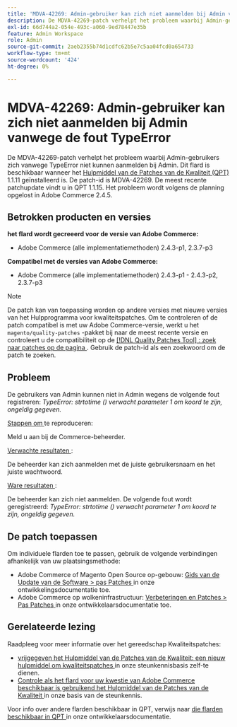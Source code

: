 ```yaml
---
title: 'MDVA-42269: Admin-gebruiker kan zich niet aanmelden bij Admin vanwege de fout TypeError'
description: De MDVA-42269-patch verhelpt het probleem waarbij Admin-gebruikers zich vanwege TypeError niet kunnen aanmelden bij Admin. Deze patch is beschikbaar wanneer [Quality Patches Tool (QPT)] (/help/announcements/adobe-commerce-announcements/magento-quality-patches-released-new-tool-to-self-serve-quality-patches.md) 1.1.11 is geïnstalleerd.  De patch-id is MDVA-42269.  De meest recente patchupdate vindt u in QPT 1.1.15. Het probleem wordt volgens de planning opgelost in Adobe Commerce 2.4.5.
exl-id: 66d744a2-054e-493c-a060-9ed78447e35b
feature: Admin Workspace
role: Admin
source-git-commit: 2aeb2355b74d1cdfc62b5e7c5aa04fcd0a654733
workflow-type: tm+mt
source-wordcount: '424'
ht-degree: 0%

---
```


# MDVA-42269: Admin-gebruiker kan zich niet aanmelden bij Admin vanwege de fout TypeError

De MDVA-42269-patch verhelpt het probleem waarbij Admin-gebruikers zich vanwege TypeError niet kunnen aanmelden bij Admin. Dit flard is beschikbaar wanneer het [ Hulpmiddel van de Patches van de Kwaliteit (QPT) ](/help/announcements/adobe-commerce-announcements/magento-quality-patches-released-new-tool-to-self-serve-quality-patches.md) 1.1.11 geïnstalleerd is.  De patch-id is MDVA-42269.  De meest recente patchupdate vindt u in QPT 1.1.15. Het probleem wordt volgens de planning opgelost in Adobe Commerce 2.4.5.

## Betrokken producten en versies

**het flard wordt gecreeerd voor de versie van Adobe Commerce:**

* Adobe Commerce (alle implementatiemethoden) 2.4.3-p1, 2.3.7-p3

**Compatibel met de versies van Adobe Commerce:**

* Adobe Commerce (alle implementatiemethoden) 2.4.3-p1 - 2.4.3-p2, 2.3.7-p3

>[!NOTE]
>
>De patch kan van toepassing worden op andere versies met nieuwe versies van het Hulpprogramma voor kwaliteitspatches. Om te controleren of de patch compatibel is met uw Adobe Commerce-versie, werkt u het `magento/quality-patches` -pakket bij naar de meest recente versie en controleert u de compatibiliteit op de [[!DNL Quality Patches Tool] : zoek naar patches op de pagina ](https://experienceleague.adobe.com/tools/commerce-quality-patches/index.html?lang=nl-NL) . Gebruik de patch-id als een zoekwoord om de patch te zoeken.

## Probleem

De gebruikers van Admin kunnen niet in Admin wegens de volgende fout registreren: *TypeError: strtotime () verwacht parameter 1 om koord te zijn, ongeldig gegeven.*

<u> Stappen om </u> te reproduceren:

Meld u aan bij de Commerce-beheerder.

<u> Verwachte resultaten </u>:

De beheerder kan zich aanmelden met de juiste gebruikersnaam en het juiste wachtwoord.

<u> Ware resultaten </u>:

De beheerder kan zich niet aanmelden. De volgende fout wordt geregistreerd: *TypeError: strtotime () verwacht parameter 1 om koord te zijn, ongeldig gegeven.*

## De patch toepassen

Om individuele flarden toe te passen, gebruik de volgende verbindingen afhankelijk van uw plaatsingsmethode:

* Adobe Commerce of Magento Open Source op-gebouw: [ Gids van de Update van de Software > pas Patches ](https://experienceleague.adobe.com/nl/docs/commerce-operations/tools/quality-patches-tool/usage) in onze ontwikkelingsdocumentatie toe.
* Adobe Commerce op wolkeninfrastructuur: [ Verbeteringen en Patches > Pas Patches ](https://experienceleague.adobe.com/nl/docs/commerce-cloud-service/user-guide/develop/upgrade/apply-patches) in onze ontwikkelaarsdocumentatie toe.

## Gerelateerde lezing

Raadpleeg voor meer informatie over het gereedschap Kwaliteitspatches:

* [ vrijgegeven het Hulpmiddel van de Patches van de Kwaliteit: een nieuw hulpmiddel om kwaliteitspatches ](/help/announcements/adobe-commerce-announcements/magento-quality-patches-released-new-tool-to-self-serve-quality-patches.md) in onze steunkennisbasis zelf-te dienen.
* [ Controle als het flard voor uw kwestie van Adobe Commerce beschikbaar is gebruikend het Hulpmiddel van de Patches van de Kwaliteit ](/help/support-tools/patches-available-in-qpt-tool/check-patch-for-magento-issue-with-magento-quality-patches.md) in onze basis van de steunkennis.

Voor info over andere flarden beschikbaar in QPT, verwijs naar [ die flarden beschikbaar in QPT ](https://experienceleague.adobe.com/tools/commerce-quality-patches/index.html?lang=nl-NL) in onze ontwikkelaarsdocumentatie.
